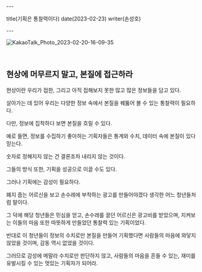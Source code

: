 \---

title(기획은 통찰력이다) date(2023-02-23) writer(손성호)

\---

![KakaoTalk_Photo_2023-02-20-16-09-35](https://devshon.github.io/blog/images/091b86804aa030a9ad51cc0607afbc52.jpeg)

<br/>

## 현상에 머무르지 말고, 본질에 접근하라

현상이란 우리가 접한, 그리고 아직 접해보지 못한 많고 많은 정보들을 담고 있다.

살아가는 데 있어 우리는 다양한 정보 속에서 본질을 꿰뚫어 볼 수 있는 통찰력이 필요하다.

다만, 정보에 집착하다 보면 본질을 흐릴 수 있다.

예로 들면, 정보를 수집하기 좋아하는 기획자들은 통계와 수치, 데이터 속에 본질이 있다 믿는다.

숫자로 정해지지 않는 건 결론조차 내리지 않는 것이다.

그들의 방식 또한, 기획을 성공으로 이끌 수도 있다.

그러나 기획에는 감성이 필요하다.

폐지 줍는 어르신을 보고 손수레에 부착하는 광고를 만들어야겠다 생각한 어느 청년들처럼 말이다.

그 덕에 해당 청년들은 민심을 얻고, 손수레를 끌던 어르신은 광고비를 받았으며, 지켜보는 이들의 마음 또한 따뜻하게 만들었던 통찰력 있는 기획이었다.

반대로 이 청년들이 정보의 수치로만 본질을 만들어 기획했다면 사람들의 마음에 와닿지 않았을 것이며, 감동 역시 없었을 것이다.

그러므로 감성에 메말라 수치로만 판단하지 않고, 사람들의 마음을 흔들 수 있는, 재미를 유발시킬 수 있는 멋있는 기획자가 되어라.
